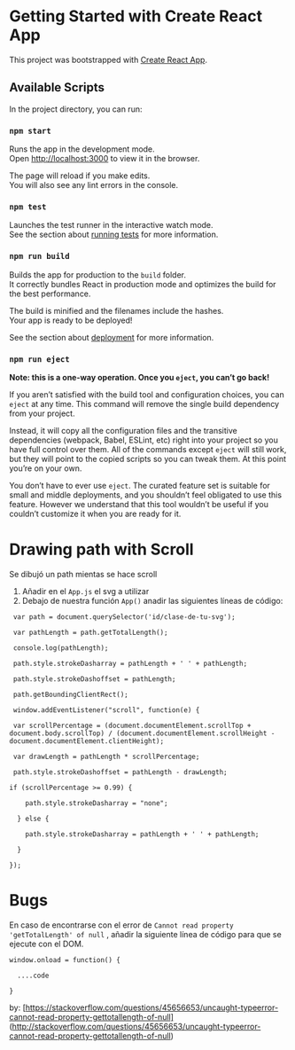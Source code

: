 # Getting Started with Create React App

This project was bootstrapped with [Create React App](https://github.com/facebook/create-react-app).

## Available Scripts

In the project directory, you can run:

### `npm start`

Runs the app in the development mode.\
Open [http://localhost:3000](http://localhost:3000) to view it in the browser.

The page will reload if you make edits.\
You will also see any lint errors in the console.

### `npm test`

Launches the test runner in the interactive watch mode.\
See the section about [running tests](https://facebook.github.io/create-react-app/docs/running-tests) for more information.

### `npm run build`

Builds the app for production to the `build` folder.\
It correctly bundles React in production mode and optimizes the build for the best performance.

The build is minified and the filenames include the hashes.\
Your app is ready to be deployed!

See the section about [deployment](https://facebook.github.io/create-react-app/docs/deployment) for more information.

### `npm run eject`

**Note: this is a one-way operation. Once you `eject`, you can’t go back!**

If you aren’t satisfied with the build tool and configuration choices, you can `eject` at any time. This command will remove the single build dependency from your project.

Instead, it will copy all the configuration files and the transitive dependencies (webpack, Babel, ESLint, etc) right into your project so you have full control over them. All of the commands except `eject` will still work, but they will point to the copied scripts so you can tweak them. At this point you’re on your own.

You don’t have to ever use `eject`. The curated feature set is suitable for small and middle deployments, and you shouldn’t feel obligated to use this feature. However we understand that this tool wouldn’t be useful if you couldn’t customize it when you are ready for it.


# Drawing path with Scroll

Se dibujó un path mientas se hace scroll

1. Añadir en el `App.js` el svg a utilizar
2. Debajo de nuestra función `App()` anadir las siguientes líneas de código:

` var path = document.querySelector('id/clase-de-tu-svg');`

` var pathLength = path.getTotalLength();`

` console.log(pathLength);`

` path.style.strokeDasharray = pathLength + ' ' + pathLength;`

` path.style.strokeDashoffset = pathLength;`

` path.getBoundingClientRect();`

` window.addEventListener("scroll", function(e) {`

` var scrollPercentage = (document.documentElement.scrollTop + document.body.scrollTop) / (document.documentElement.scrollHeight - document.documentElement.clientHeight);`

` var drawLength = pathLength * scrollPercentage;`

` path.style.strokeDashoffset = pathLength - drawLength;`


`if (scrollPercentage >= 0.99) {`

`    path.style.strokeDasharray = "none";`

`  } else {`

`    path.style.strokeDasharray = pathLength + ' ' + pathLength;`

`  }`

`});`

# Bugs
En caso de encontrarse con el error de `Cannot read property 'getTotalLength' of null` , añadir la siguiente línea de código para que se ejecute con el DOM.

`window.onload = function() {`

`  ....code`

`}`

by: [https://stackoverflow.com/questions/45656653/uncaught-typeerror-cannot-read-property-gettotallength-of-null] (http://stackoverflow.com/questions/45656653/uncaught-typeerror-cannot-read-property-gettotallength-of-null)
